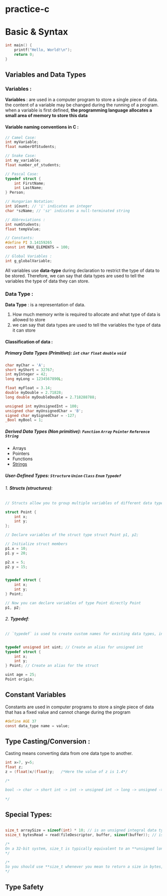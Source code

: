 # practice-c

# Basic & Syntax

```c
int main() { 
	printf("Hello, World!\n");
	return 0;
}
```

## Variables and Data Types

### Variables :

**Variables** :  are used in a computer program to store a single piece of data. the content of a variable may be changed during the running of a program. when a variable is first defined, **the programming language allocates a small area of memory to store this data**

#### Variable naming conventions in C :

```c
// Camel Case:
int myVariable; 
float numberOfStudents;

// Snake Case:
int my_variable;
float number_of_students;

// Pascal Case:
typedef struct { 
	int FirstName;
	int LastName;
} Person;

// Hungarian Notation:
int iCount; // 'i' indicates an integer
char *szName; // 'sz' indicates a null-terminated string

// Abbreviations :
int numStudents;
float tempValue;

// Constants:
#define PI 3.14159265 
const int MAX_ELEMENTS = 100;

// Global Variables :
int g_globalVariable;

```

All variables use **data-type** during declaration to restrict the type of data to be stored. Therefore, we can say that data types are used to tell the variables the type of data they can store.

### Data Type :

**Data Type** : is a representation of data.
1. How much memory write is required to allocate and what type of data is allowed to store
2. we can say that data types are used to tell the variables the type of data it can store

#### Classification of data :

##### Primary Data Types (Primitive): `int` `char` `float` `double` `void`

```c
char myChar = 'A';
short myShort = 32767;
int myInteger = 42;
long myLong = 1234567890L;

float myFloat = 3.14; 
double myDouble = 2.71828;
long double myDoubleDouble = 2.718288788;

unsigned int myUnsignedInt = 100; 
unsigned char myUnsignedChar = 'B';
signed char mySignedChar = -127; 
_Bool myBool = 1;
```

##### Derived Data Types (Non primitive): `Function` `Array` `Pointer` `Reference` `String`

- Arrays
- Pointers
- Functions
- [Strings](https://github.com/zelhajou/practice-c/blob/main/Variables%20and%20Data%20Types/String.md)

##### User-Defined Types: `Structure` `Union` `Class` `Enum` `Typedef`

###### 1. **Structs (structures)**:

```c
// Structs allow you to group multiple variables of different data types into a single composite type.

struct Point { 
	int x;
	int y;
}; 

// Declare variables of the struct type struct Point p1, p2; 

// Initialize struct members 
p1.x = 10;
p1.y = 20;

p2.x = 5;
p2.y = 15;


typedef struct { 
	int x;
	int y;
} Point; 

// Now you can declare variables of type Point directly Point 
p1, p2;


```

###### 2. **Typedef**:

```c
// `typedef` is used to create custom names for existing data types, including structs and enums, which can enhance code clarity.


typedef unsigned int uint; // Create an alias for unsigned int 
typedef struct {
	int x;
	int y;
} Point; // Create an alias for the struct

uint age = 25;
Point origin;
```

## Constant Variables

Constants are used in computer programs to store a single piece of data that has a fixed value and cannot change during the program

```c
#define AGE 37
const data_type name = value;
```

## Type Casting/Conversion :

Casting means converting data from one data type to another.

```c
int x=7, y=5;
float z;
z = (float)x/(float)y;   /*Here the value of z is 1.4*/

/*

bool -> char -> short int -> int -> unsigned int -> long -> unsigned -> long long -> float -> double -> long double
 
*/
```

## Special Types:

```c

size_t arraySize = sizeof(int) * 10; // is an unsigned integral data type
ssize_t bytesRead = read(fileDescriptor, buffer, sizeof(buffer)); // is a signed data type

/*
On a 32-bit system, size_t is typically equivalent to an **unsigned long integer**, and on a 64-bit system, it is equivalent to an unsigned long integer.
*/

/*
So you should use **size_t whenever you mean to return a size in bytes, and ssize_t whenever you would return either a size in bytes or a (negative) error value**. ssize_t is not included in the standard and isn't portable.
*/

```

## Type Safety
